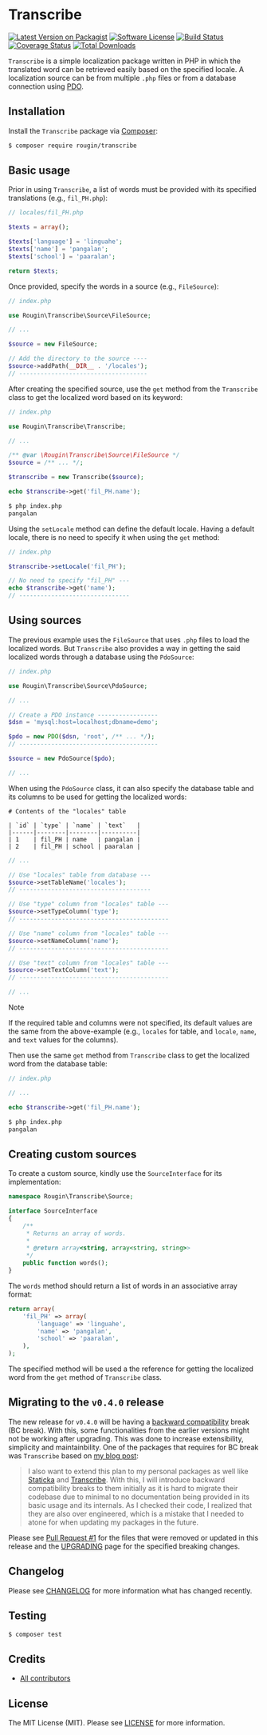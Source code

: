 # Transcribe

[![Latest Version on Packagist][ico-version]][link-packagist]
[![Software License][ico-license]][link-license]
[![Build Status][ico-build]][link-build]
[![Coverage Status][ico-coverage]][link-coverage]
[![Total Downloads][ico-downloads]][link-downloads]

`Transcribe` is a simple localization package written in PHP in which the translated word can be retrieved easily based on the specified locale. A localization source can be from multiple `.php` files or from a database connection using [PDO](https://www.php.net/manual/en/intro.pdo.php).

## Installation

Install the `Transcribe` package via [Composer](https://getcomposer.org/):

``` bash
$ composer require rougin/transcribe
```

## Basic usage

Prior in using `Transcribe`, a list of words must be provided with its specified translations (e.g., `fil_PH.php`):

``` php
// locales/fil_PH.php

$texts = array();

$texts['language'] = 'linguahe';
$texts['name'] = 'pangalan';
$texts['school'] = 'paaralan';

return $texts;
```

Once provided, specify the words in a source (e.g., `FileSource`):

``` php
// index.php

use Rougin\Transcribe\Source\FileSource;

// ...

$source = new FileSource;

// Add the directory to the source ----
$source->addPath(__DIR__ . '/locales');
// ------------------------------------
```

After creating the specified source, use the `get` method from the `Transcribe` class to get the localized word based on its keyword:

``` php
// index.php

use Rougin\Transcribe\Transcribe;

// ...

/** @var \Rougin\Transcribe\Source\FileSource */
$source = /** ... */;

$transcribe = new Transcribe($source);

echo $transcribe->get('fil_PH.name');
```

``` bash
$ php index.php
pangalan
```

Using the `setLocale` method can define the default locale. Having a default locale, there is no need to specify it when using the `get` method:

``` php
// index.php

$transcribe->setLocale('fil_PH');

// No need to specify "fil_PH" ---
echo $transcribe->get('name');
// -------------------------------
```

## Using sources

The previous example uses the `FileSource` that uses `.php` files to load the localized words. But `Transcribe` also provides a way in getting the said localized words through a database using the `PdoSource`:

``` php
// index.php

use Rougin\Transcribe\Source\PdoSource;

// ...

// Create a PDO instance -----------------
$dsn = 'mysql:host=localhost;dbname=demo';

$pdo = new PDO($dsn, 'root', /** ... */);
// ---------------------------------------

$source = new PdoSource($pdo);

// ...
```

When using the `PdoSource` class, it can also specify the database table and its columns to be used for getting the localized words:

```
# Contents of the "locales" table

| `id` | `type` | `name` | `text`   |
|------|--------|--------|----------|
| 1    | fil_PH | name   | pangalan |
| 2    | fil_PH | school | paaralan |
```

``` php
// ...

// Use "locales" table from database ---
$source->setTableName('locales');
// -------------------------------------

// Use "type" column from "locales" table ---
$source->setTypeColumn('type');
// ------------------------------------------

// Use "name" column from "locales" table ---
$source->setNameColumn('name');
// ------------------------------------------

// Use "text" column from "locales" table ---
$source->setTextColumn('text');
// ------------------------------------------

// ...
```

> [!NOTE]
> If the required table and columns were not specified, its default values are the same from the above-example (e.g., `locales` for table, and `locale`, `name`, and `text` values for the columns).

Then use the same `get` method from `Transcribe` class to get the localized word from the database table:

``` php
// index.php

// ...

echo $transcribe->get('fil_PH.name');
```

``` bash
$ php index.php
pangalan
```

## Creating custom sources

To create a custom source, kindly use the `SourceInterface` for its implementation:

``` php
namespace Rougin\Transcribe\Source;

interface SourceInterface
{
    /**
     * Returns an array of words.
     *
     * @return array<string, array<string, string>>
     */
    public function words();
}
```

The `words` method should return a list of words in an associative array format:

``` php
return array(
    'fil_PH' => array(
        'language' => 'linguahe',
        'name' => 'pangalan',
        'school' => 'paaralan',
    ),
);
```

The specified method will be used a the reference for getting the localized word from the `get` method of `Transcribe` class.

## Migrating to the `v0.4.0` release

The new release for `v0.4.0` will be having a [backward compatibility](https://en.wikipedia.org/wiki/Backward_compatibility) break (BC break). With this, some functionalities from the earlier versions might not be working after upgrading. This was done to increase extensibility, simplicity and maintainbility. One of the packages that requires for BC break was `Transcribe` based on [my blog post](https://roug.in/hello-world-again/):

> I also want to extend this plan to my personal packages as well like [Staticka](https://github.com/staticka/staticka) and [Transcribe](https://github.com/rougin/transcribe). With this, I will introduce backward compatibility breaks to them initially as it is hard to migrate their codebase due to minimal to no documentation being provided in its basic usage and its internals. As I checked their code, I realized that they are also over engineered, which is a mistake that I needed to atone for when updating my packages in the future.

Please see [Pull Request #1](https://github.com/rougin/transcribe/pull/1) for the files that were removed or updated in this release and the [UPGRADING][link-upgrading] page for the specified breaking changes.

## Changelog

Please see [CHANGELOG][link-changelog] for more information what has changed recently.

## Testing

``` bash
$ composer test
```

## Credits

- [All contributors][link-contributors]

## License

The MIT License (MIT). Please see [LICENSE][link-license] for more information.

[ico-build]: https://img.shields.io/github/actions/workflow/status/rougin/transcribe/build.yml?style=flat-square
[ico-coverage]: https://img.shields.io/codecov/c/github/rougin/transcribe?style=flat-square
[ico-downloads]: https://img.shields.io/packagist/dt/rougin/transcribe.svg?style=flat-square
[ico-license]: https://img.shields.io/badge/license-MIT-brightgreen.svg?style=flat-square
[ico-version]: https://img.shields.io/packagist/v/rougin/transcribe.svg?style=flat-square

[link-build]: https://github.com/rougin/transcribe/actions
[link-changelog]: https://github.com/rougin/transcribe/blob/master/CHANGELOG.md
[link-contributors]: https://github.com/rougin/transcribe/contributors
[link-coverage]: https://app.codecov.io/gh/rougin/transcribe
[link-downloads]: https://packagist.org/packages/rougin/transcribe
[link-license]: https://github.com/rougin/transcribe/blob/master/LICENSE.md
[link-packagist]: https://packagist.org/packages/rougin/transcribe
[link-upgrading]: https://github.com/rougin/transcribe/blob/master/UPGRADING.md